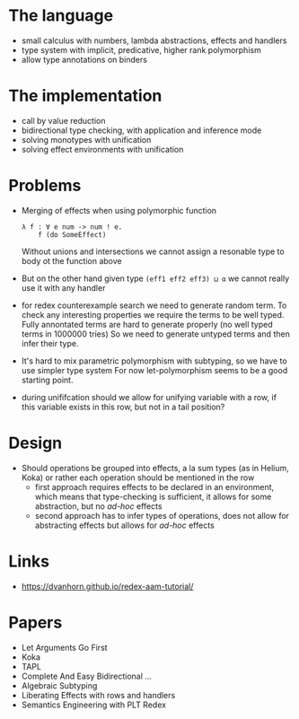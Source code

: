 # The language
  - small calculus with numbers, lambda abstractions, effects and handlers
  - type system with implicit, predicative, higher rank polymorphism
  - allow type annotations on binders

# The implementation
  - call by value reduction
  - bidirectional type checking, with application and inference mode
  - solving monotypes with unification
  - solving effect environments with unification

# Problems
  - Merging of effects when using polymorphic function
    ```
    λ f : ∀ e num -> num ! e.
        f (do SomeEffect)
    ```
    Without unions and intersections we cannot assign a resonable type to body ot the function above

  - But on the other hand given type `(eff1 eff2 eff3) ⊔ α` we cannot
    really use it with any handler

  - for redex counterexample search we need to generate random term.
    To check any interesting properties we require the terms to be well typed.
    Fully annontated terms are hard to generate properly (no well typed terms in 1000000 tries)
    So we need to generate untyped terms and then infer their type.

  - It's hard to mix parametric polymorphism with subtyping, so we have to use simpler type system
    For now let-polymorphism seems to be a good starting point.

  - during unififcation should we allow for unifying variable with a row,
    if this variable exists in this row, but not in a tail position?

# Design
  - Should operations be grouped into effects, a la sum types (as in Helium, Koka)
    or rather each operation should be mentioned in the row
    * first approach requires effects to be declared in an environment, which means that type-checking
      is sufficient, it allows for some abstraction, but no *ad-hoc* effects
    * second approach has to infer types of operations, does not allow for abstracting effects
      but allows for *ad-hoc* effects

# Links
  - https://dvanhorn.github.io/redex-aam-tutorial/

# Papers
  - Let Arguments Go First
  - Koka
  - TAPL
  - Complete And Easy Bidirectional ...
  - Algebraic Subtyping
  - Liberating Effects with rows and handlers
  - Semantics Engineering with PLT Redex